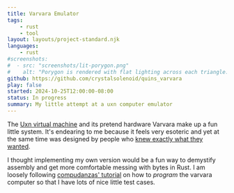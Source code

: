 ```yaml
---
title: Varvara Emulator
tags:
    - rust
    - tool
layout: layouts/project-standard.njk
languages:
    - rust
#screenshots:
#  - src: "screenshots/lit-porygon.png"
#    alt: "Porygon is rendered with flat lighting across each triangle: a red body, cyan accents, and dramatic dark blue shadows. The big eyes and tiny pupils stare blankly at you, but it's a little cute."
github: https://github.com/crystalsolenoid/quins_varvara
play: false
started: 2024-10-25T12:00:00-08:00
status: In progress
summary: My little attempt at a uxn computer emulator
---
```


The [Uxn virtual machine](https://wiki.xxiivv.com/site/uxntal.html) and its pretend hardware Varvara make up a fun little system. It's endearing to me because it feels very esoteric and yet at the same time was designed by people who [knew exactly what they wanted](https://100r.co/site/uxn_design.html).

I thought implementing my own version would be a fun way to demystify assembly and get more comfortable messing with bytes in Rust. I am loosely following [compudanzas' tutorial](https://compudanzas.net/uxn_tutorial.html) on how to *program* the varvara computer so that I have lots of nice little test cases.
